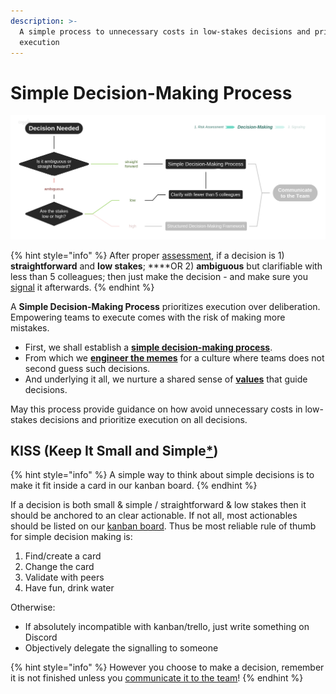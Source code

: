 ```yaml
---
description: >-
  A simple process to unnecessary costs in low-stakes decisions and prioritize
  execution
---
```


# Simple Decision-Making Process

![](../.gitbook/assets/decisions-simple.png)

{% hint style="info" %}
After proper [assessment](risk-assessment.md), if a decision is 1\) **straightforward** and **low stakes**; ****OR 2\) **ambiguous** but clarifiable with less than 5 colleagues; then just make the decision - and make sure you [signal](signaling.md) it afterwards.
{% endhint %}

A **Simple Decision-Making Process** prioritizes execution over deliberation. Empowering teams to execute comes with the risk of making more mistakes.

* First, we shall establish a [**simple decision-making process**](simple-decision-making-process.md#kiss-keep-it-small-and-simple). 
* From which we [**engineer the memes**](../resources/memes.md) for a culture where teams does not second guess such decisions. 
* And underlying it all, we nurture a shared sense of [**values**](https://dao-incubator.gitbook.io/wiki/) that guide decisions. 

May this process provide guidance on how avoid unnecessary costs in low-stakes decisions and prioritize execution on all decisions.

## KISS \(Keep It Small and Simple[\*](https://www.interaction-design.org/literature/topics/keep-it-simple-stupid)\)

{% hint style="info" %}
 A simple way to think about simple decisions is to make it fit inside a card in our kanban board.
{% endhint %}

If a decision is both small & simple / straightforward & low stakes then it should be anchored to an clear actionable. If not all, most actionables should be listed on our [kanban board](https://trello.com/b/XrAjqdlO/dao-incubator). Thus be most reliable rule of thumb for simple decision making is:

1. Find/create a card 
2. Change the card
3. Validate with peers
4. Have fun, drink water

 Otherwise:

* If absolutely incompatible with kanban/trello, just write something on Discord
* Objectively delegate the signalling to someone

{% hint style="info" %}
However you choose to make a decision, remember it is not finished unless you [communicate it to the team](signaling.md)!
{% endhint %}

